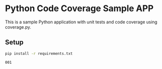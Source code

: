 # Python Code Coverage Sample APP

This is a sample Python application with unit tests and code coverage using coverage.py.

## Setup
```bash
pip install -r requirements.txt

001